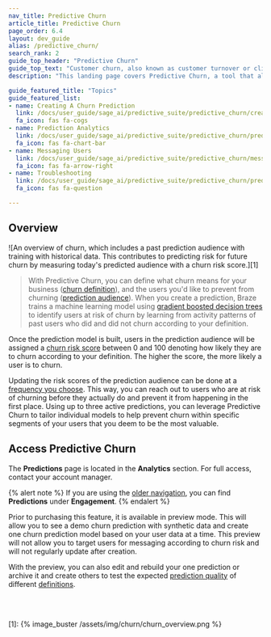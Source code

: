 ```yaml
---
nav_title: Predictive Churn
article_title: Predictive Churn
page_order: 6.4
layout: dev_guide
alias: /predictive_churn/
search_rank: 2
guide_top_header: "Predictive Churn"
guide_top_text: "Customer churn, also known as customer turnover or client loss, is one of the most important metrics for growing businesses to consider. Having the right tools to address churn is crucial in minimizing loss and maximizing customer retention. To get a jump on these potentially churning users, Braze offers Predictive Churn, providing a proactive approach toward minimizing future churn."
description: "This landing page covers Predictive Churn, a tool that allows you to define what churn means for your business as well as the users you'd like to prevent from churning."

guide_featured_title: "Topics"
guide_featured_list:
- name: Creating A Churn Prediction
  link: /docs/user_guide/sage_ai/predictive_suite/predictive_churn/creating_a_churn_prediction/
  fa_icon: fas fa-cogs
- name: Prediction Analytics
  link: /docs/user_guide/sage_ai/predictive_suite/predictive_churn/prediction_analytics/
  fa_icon: fas fa-chart-bar
- name: Messaging Users
  link: /docs/user_guide/sage_ai/predictive_suite/predictive_churn/messaging_users/
  fa_icon: fas fa-arrow-right
- name: Troubleshooting
  link: /docs/user_guide/sage_ai/predictive_suite/predictive_churn/prediction_faq/
  fa_icon: fas fa-question

---
```


## Overview

![An overview of churn, which includes a past prediction audience with training with historical data. This contributes to predicting risk for future churn by measuring today's predicted audience with a churn risk score.][1]

> With Predictive Churn, you can define what churn means for your business ([churn definition]({{site.baseurl}}/user_guide/predictive_suite/predictive_churn/creating_a_churn_prediction/#step-2-define-churn)), and the users you'd like to prevent from churning ([prediction audience]({{site.baseurl}}/user_guide/predictive_suite/predictive_churn/creating_a_churn_prediction/#step-3-filter-your-prediction-audience)). When you create a prediction, Braze trains a machine learning model using [gradient boosted decision trees](https://en.wikipedia.org/wiki/Gradient_boosting) to identify users at risk of churn by learning from activity patterns of past users who did and did not churn according to your definition.

Once the prediction model is built, users in the prediction audience will be assigned a [churn risk score]({{site.baseurl}}/user_guide/predictive_suite/predictive_churn/prediction_analytics/#churn_score) between 0 and 100 denoting how likely they are to churn according to your definition. The higher the score, the more likely a user is to churn. 

Updating the risk scores of the prediction audience can be done at a [frequency you choose]({{site.baseurl}}/user_guide/predictive_suite/predictive_churn/creating_a_churn_prediction/#step-4-choose-the-update-frequency-for-churn-predictions). This way, you can reach out to users who are at risk of churning before they actually do and prevent it from happening in the first place. Using up to three active predictions, you can leverage Predictive Churn to tailor individual models to help prevent churn within specific segments of your users that you deem to be the most valuable.

## Access Predictive Churn

The **Predictions** page is located in the **Analytics** section. For full access, contact your account manager.

{% alert note %}
If you are using the [older navigation]({{site.baseurl}}/navigation), you can find **Predictions** under **Engagement**.
{% endalert %}

Prior to purchasing this feature, it is available in preview mode. This will allow you to see a demo churn prediction with synthetic data and create one churn prediction model based on your user data at a time. This preview will not allow you to target users for messaging according to churn risk and will not regularly update after creation.

With the preview, you can also edit and rebuild your one prediction or archive it and create others to test the expected [prediction quality]({{site.baseurl}}/user_guide/predictive_suite/predictive_churn/prediction_analytics/prediction_quality/) of different [definitions]({{site.baseurl}}/user_guide/predictive_suite/predictive_churn/creating_a_churn_prediction/#step-2-define-churn).

<br><br>

[1]: {% image_buster /assets/img/churn/churn_overview.png %}
